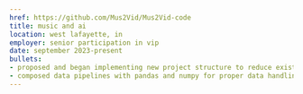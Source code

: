 ```yaml
---
href: https://github.com/Mus2Vid/Mus2Vid-code
title: music and ai
location: west lafayette, in
employer: senior participation in vip
date: september 2023-present
bullets:
- proposed and began implementing new project structure to reduce existing technical debt
- composed data pipelines with pandas and numpy for proper data handling
---
```

